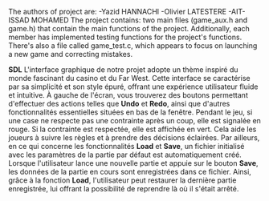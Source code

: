 The authors of project are:
-Yazid HANNACHI
-Olivier LATESTERE
-AIT-ISSAD MOHAMED 
The project contains:
 two main files (game_aux.h and game.h) that contain the main functions of the project. Additionally, each member has implemented testing functions for the project's functions. There's also a file called game_test.c, which appears to focus on launching a new game and correcting mistakes.



**SDL**
L'interface graphique de notre projet adopte un thème inspiré du monde fascinant du casino et du Far West. Cette interface se caractérise par sa simplicité et son style épuré, offrant une expérience utilisateur fluide et intuitive. À gauche de l'écran, vous trouverez des boutons permettant d'effectuer des actions telles que **Undo** et **Redo**, ainsi que d'autres fonctionnalités essentielles situées en bas de la fenêtre.
Pendant le jeu, si une case ne respecte pas une contrainte après un coup, elle est signalée en rouge. Si la contrainte est respectée, elle est affichée en vert. Cela aide les joueurs à suivre les règles et à prendre des décisions éclairées.
Par ailleurs, en ce qui concerne les fonctionnalités **Load** et **Save**, un fichier initialisé avec les paramètres de la partie par défaut est automatiquement créé. Lorsque l'utilisateur lance une nouvelle partie et appuie sur le bouton **Save**, les données de la partie en cours sont enregistrées dans ce fichier. Ainsi, grâce à la fonction **Load**, l'utilisateur peut restaurer la dernière partie enregistrée, lui offrant la possibilité de reprendre là où il s'était arrêté.

